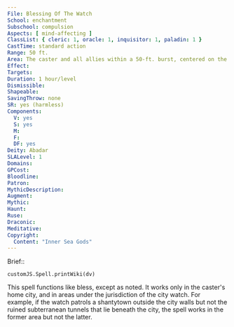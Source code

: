 ```yaml
---
File: Blessing Of The Watch
School: enchantment
Subschool: compulsion
Aspects: [ mind-affecting ]
ClassList: { cleric: 1, oracle: 1, inquisitor: 1, paladin: 1 }
CastTime: standard action
Range: 50 ft.
Area: The caster and all allies within a 50-ft. burst, centered on the caster
Effect: 
Targets: 
Duration: 1 hour/level
Dismissible: 
Shapeable: 
SavingThrow: none
SR: yes (harmless)
Components:
  V: yes
  S: yes
  M: 
  F: 
  DF: yes
Deity: Abadar
SLALevel: 1
Domains: 
GPCost: 
Bloodline: 
Patron: 
MythicDescription: 
Augment: 
Mythic: 
Haunt: 
Ruse: 
Draconic: 
Meditative: 
Copyright:
  Content: "Inner Sea Gods"
---
```

Brief:: 

```dataviewjs
customJS.Spell.printWiki(dv)
```

This spell functions like bless, except as noted. It works only in the caster's home city, and in areas under the jurisdiction of the city watch. For example, if the watch patrols a shantytown outside the city walls but not the ruined subterranean tunnels that lie beneath the city, the spell works in the former area but not the latter.

